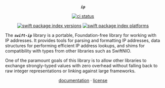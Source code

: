 <div align="center">

***`ip`***

[![ci status](https://github.com/tayloraswift/swift-ip/actions/workflows/ci.yml/badge.svg)](https://github.com/tayloraswift/swift-ip/actions/workflows/ci.yml)

[![swift package index versions](https://img.shields.io/endpoint?url=https%3A%2F%2Fswiftpackageindex.com%2Fapi%2Fpackages%2Ftayloraswift%2Fswift-ip%2Fbadge%3Ftype%3Dswift-versions)](https://swiftpackageindex.com/tayloraswift/swift-ip)
[![swift package index platforms](https://img.shields.io/endpoint?url=https%3A%2F%2Fswiftpackageindex.com%2Fapi%2Fpackages%2Ftayloraswift%2Fswift-ip%2Fbadge%3Ftype%3Dplatforms)](https://swiftpackageindex.com/tayloraswift/swift-ip)

</div>

The ***`swift-ip`*** library is a portable, Foundation-free library for working with IP addresses. It provides tools for parsing and formatting IP addresses, data structures for performing efficient IP address lookups, and shims for compatibility with types from other libraries such as SwiftNIO.

One of the paramount goals of this library is to allow other libraries to exchange strongly-typed values with zero overhead without falling back to raw integer representations or linking against large frameworks.

<div align="center">

[documentation](https://swiftinit.org/docs/swift-ip/ip) ·
[license](LICENSE)

</div>
